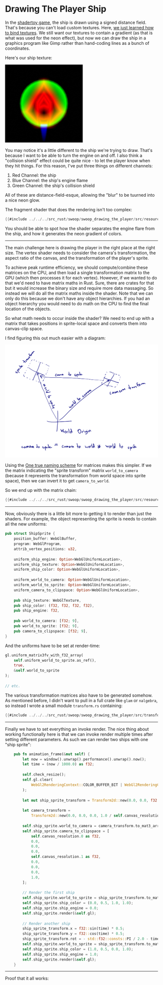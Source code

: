 # Drawing The Player Ship

In the [shadertoy game](https://www.shadertoy.com/view/WlScWd), the 
ship is drawn using a signed distance field. That's because you can't 
load custom textures. Here, [we just learned how to bind 
textures](../binding_textures/index.md).
We still want our textures to contain a gradient (as that is what was used
for the neon effect), but now we can draw the ship in a graphics program
like Gimp rather than hand-coding lines as a bunch of coordinates.

Here's our ship texture:

![Player Ship Texture](../../../src_rust/swoop/swoop_drawing_the_player/src/resources/ship.png)

You may notice it's a little different to the ship we're trying to draw.
That's because I want to be able to turn the engine on and off. I also
think a "collision shield" effect could be quite nice - to let the player
know when they hit things. For this reason, I've put three things on
different channels:

1) Red Channel: the ship
2) Blue Channel: the ship's engine flame
3) Green Channel: the ship's collision shield

All of these are distance-field-esque, allowing the "blur" to be tuurned
into a nice neon glow.

The fragment shader that does the rendering isn't too complex:
```frag
{{#include ../../../src_rust/swoop/swoop_drawing_the_player/src/resources/ship.frag}}
```
You should be able to spot how the shader separates the engine flare 
from the ship, and how it generates the neon gradient of colors.

-------------------------------------------------
The main challenge here is drawing the player in the right place at
the right size. The vertex shader needs to consider the camera's 
transformation, the aspect ratio of the canvas, and the
transformation of the player's sprite.

To achieve peak runtime efficiency, we should compute/combine these 
matrices on the CPU, and then load a single transformation matrix to 
the GPU (which then processes it for each vertex). 
However, if we wanted to do that we'd need to have matrix maths in 
Rust. Sure, there are crates for that but it would increase the binary 
size and require more data massaging. So instead we will do all the 
matrix maths inside the shader. Note that we can only do this because 
we don't have any object hierarchies. If you had an object hierarchy 
you would need to do math on the CPU to find the final location of the 
objects.

So what math needs to occur inside the shader? We need to end up with
a matrix that takes positions in sprite-local space and converts them
into canvas-clip space.

I find figuring this out much easier with a diagram:

![Diagram of transforms](./sprite_transform.svg)

Using the [One true naming 
scheme](https://www.sebastiansylvan.com/post/matrix_naming_convention/) 
for matrices makes this simpler. If we the matrix indicating the 
"sprite transform" matrix `world_to_camera` (because it represents the 
transformation from world space into sprite space), then we can invert 
it to get `camera_to_world`.

So we end up with the matrix chain:
```glsl
{{#include ../../../src_rust/swoop/swoop_drawing_the_player/src/resources/ship.vert}}
```

-------------------------------------------------

Now, obviously there is a little bit more to getting it to render than just
the shaders. For example,
the object representing the sprite is needs to contain all the new
uniforms:
```rust
pub struct ShipSprite {
    position_buffer: WebGlBuffer,
    program: WebGlProgram,
    attrib_vertex_positions: u32,
    
    uniform_ship_engine: Option<WebGlUniformLocation>,
    uniform_ship_texture: Option<WebGlUniformLocation>,
    uniform_ship_color: Option<WebGlUniformLocation>,
    
    uniform_world_to_camera: Option<WebGlUniformLocation>,
    uniform_world_to_sprite: Option<WebGlUniformLocation>,
    uniform_camera_to_clipspace: Option<WebGlUniformLocation>,

    pub ship_texture: WebGlTexture,
    pub ship_color: (f32, f32, f32, f32),
    pub ship_engine: f32,
    
    pub world_to_camera: [f32; 9],
    pub world_to_sprite: [f32; 9],
    pub camera_to_clipspace: [f32; 9],
}
```

And the uniforms have to be set at render-time:
```rust
gl.uniform_matrix3fv_with_f32_array(
	self.uniform_world_to_sprite.as_ref(),
	true,
	&self.world_to_sprite
);

// etc.
```

The various transformation matrices also have to be generated somehow. 
As mentioned before, I didn't want to pull in a full crate like `glam` 
or `nalgebra`, so instead I wrote a small module `transform.rs` 
containing:
```rust
{{#include ../../../src_rust/swoop/swoop_drawing_the_player/src/transform.rs}}
```

---------------------------------------------------
Finally we have to set everything an invoke render. The nice thing
about working functionally here is that we can invoke render multiple
times after setting different parameters. As such we can render two
ships with one "ship sprite":

```rust
    pub fn animation_frame(&mut self) {
        let now = window().unwrap().performance().unwrap().now();
        let time = (now / 1000.0) as f32;

        self.check_resize();
        self.gl.clear(
            WebGl2RenderingContext::COLOR_BUFFER_BIT | WebGl2RenderingContext::DEPTH_BUFFER_BIT,
        );

        let mut ship_sprite_transform = Transform2d::new(0.0, 0.0, f32::sin(time), 0.1);

        let camera_transform =
            Transform2d::new(0.0, 0.0, 0.0, 1.0 / self.canvas_resolution.0 as f32);

        self.ship_sprite.world_to_camera = camera_transform.to_mat3_array();
        self.ship_sprite.camera_to_clipspace = [
            self.canvas_resolution.0 as f32,
            0.0,
            0.0,
            0.0,
            self.canvas_resolution.1 as f32,
            0.0,
            0.0,
            0.0,
            1.0,
        ];

		// Render the first ship
        self.ship_sprite.world_to_sprite = ship_sprite_transform.to_mat3_array();
        self.ship_sprite.ship_color = (0.0, 0.5, 1.0, 1.0);
        self.ship_sprite.ship_engine = 0.0;
        self.ship_sprite.render(&self.gl);

		// Render another ship
        ship_sprite_transform.x = f32::sin(time) * 0.5;
        ship_sprite_transform.y = f32::cos(time) * 0.5;
        ship_sprite_transform.rot = - std::f32::consts::PI / 2.0 - time;
        self.ship_sprite.world_to_sprite = ship_sprite_transform.to_mat3_array();
        self.ship_sprite.ship_color = (1.0, 0.5, 0.0, 1.0);
        self.ship_sprite.ship_engine = 1.0;
        self.ship_sprite.render(&self.gl);
    }
```


---------------------------------------------------
Proof that it all works:

<canvas id="swoop/swoop_drawing_the_player"></canvas>

